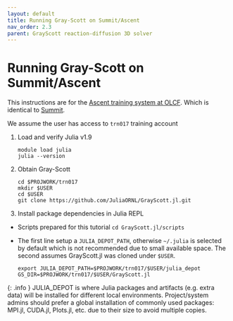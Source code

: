 ```yaml
---
layout: default
title: Running Gray-Scott on Summit/Ascent
nav_order: 2.3
parent: GrayScott reaction-diffusion 3D solver
---
```


# Running Gray-Scott on Summit/Ascent

This instructions are for the [Ascent training system at OLCF](https://docs.olcf.ornl.gov/systems/ascent_user_guide.html). Which is identical to [Summit](https://docs.olcf.ornl.gov/systems/summit_user_guide.html).

We assume the user has access to `trn017` training account

1. Load and verify Julia v1.9 
    
    ```
    module load julia
    julia --version
    ```

2. Obtain Gray-Scott

    ```
    cd $PROJWORK/trn017
    mkdir $USER
    cd $USER
    git clone https://github.com/JuliaORNL/GrayScott.jl.git
    ```
   
3. Install package dependencies in Julia REPL

  - Scripts prepared for this tutorial `cd GrayScott.jl/scripts`

  - The first line setup a `JULIA_DEPOT_PATH`, otherwise `~/.julia` is selected by default which is not recommended due to small available space. The second assumes GrayScott.jl was cloned under `$USER`.

    ```
    export JULIA_DEPOT_PATH=$PROJWORK/trn017/$USER/julia_depot
    GS_DIR=$PROJWORK/trn017/$USER/GrayScott.jl
    ``` 
  
  {: .info }
  JULIA_DEPOT is where Julia packages and artifacts (e.g. extra data) will be installed for different local environments. Project/system admins should prefer a global installation of commonly used packages: MPI.jl, CUDA.jl, Plots.jl, etc. due to their size to avoid multiple copies.

